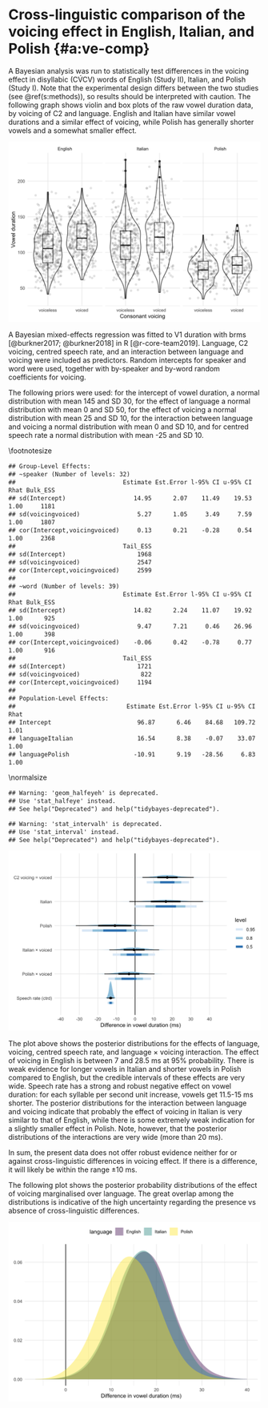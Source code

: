 # Cross-linguistic comparison of the voicing effect in English, Italian, and Polish {#a:ve-comp}





A Bayesian analysis was run to statistically test differences in the voicing effect in disyllabic (CV́CV) words of English (Study II), Italian, and Polish (Study I).
Note that the experimental design differs between the two studies (see \@ref(s:methods)), so results should be interpreted with caution.
The following graph shows violin and box plots of the raw vowel duration data, by voicing of C2 and language.
English and Italian have similar vowel durations and a similar effect of voicing, while Polish has generally shorter vowels and a somewhat smaller effect.

<img src="09_ve-comp_files/figure-html/v1-dur-1.png" width="672" />

A Bayesian mixed-effects regression was fitted to V1 duration with brms [@burkner2017; @burkner2018] in R [@r-core-team2019].
Language, C2 voicing, centred speech rate, and an interaction between language and voicing were included as predictors.
Random intercepts for speaker and word were used, together with by-speaker and by-word random coefficients for voicing.

The following priors were used: for the intercept of vowel duration, a normal distribution with mean 145 and SD 30, for the effect of language a normal distribution with mean 0 and SD 50, for the effect of voicing a normal distribution with mean 25 and SD 10, for the interaction between language and voicing a normal distribution with mean 0 and SD 10, and for centred speech rate a normal distribution with mean -25 and SD 10.




\footnotesize


```
## Group-Level Effects: 
## ~speaker (Number of levels: 32) 
##                              Estimate Est.Error l-95% CI u-95% CI Rhat Bulk_ESS
## sd(Intercept)                   14.95      2.07    11.49    19.53 1.00     1181
## sd(voicingvoiced)                5.27      1.05     3.49     7.59 1.00     1807
## cor(Intercept,voicingvoiced)     0.13      0.21    -0.28     0.54 1.00     2368
##                              Tail_ESS
## sd(Intercept)                    1968
## sd(voicingvoiced)                2547
## cor(Intercept,voicingvoiced)     2599
## 
## ~word (Number of levels: 39) 
##                              Estimate Est.Error l-95% CI u-95% CI Rhat Bulk_ESS
## sd(Intercept)                   14.82      2.24    11.07    19.92 1.00      925
## sd(voicingvoiced)                9.47      7.21     0.46    26.96 1.00      398
## cor(Intercept,voicingvoiced)    -0.06      0.42    -0.78     0.77 1.00      916
##                              Tail_ESS
## sd(Intercept)                    1721
## sd(voicingvoiced)                 822
## cor(Intercept,voicingvoiced)     1194
## 
## Population-Level Effects: 
##                               Estimate Est.Error l-95% CI u-95% CI Rhat
## Intercept                        96.87      6.46    84.68   109.72 1.01
## languageItalian                  16.54      8.38    -0.07    33.07 1.00
## languagePolish                  -10.91      9.19   -28.56     6.83 1.00
```

 \normalsize




```
## Warning: 'geom_halfeyeh' is deprecated.
## Use 'stat_halfeye' instead.
## See help("Deprecated") and help("tidybayes-deprecated").
```

```
## Warning: 'stat_intervalh' is deprecated.
## Use 'stat_interval' instead.
## See help("Deprecated") and help("tidybayes-deprecated").
```

<img src="09_ve-comp_files/figure-html/ve-int-1.png" width="672" />

The plot above shows the posterior distributions for the effects of language, voicing, centred speech rate, and language × voicing interaction.
The effect of voicing in English is between 7 and 28.5 ms at 95% probability.
There is weak evidence for longer vowels in Italian and shorter vowels in Polish compared to English, but the credible intervals of these effects are very wide.
Speech rate has a strong and robust negative effect on vowel duration: for each syllable per second unit increase, vowels get 11.5-15 ms shorter.
The posterior distributions for the interaction between language and voicing indicate that probably the effect of voicing in Italian is very similar to that of English, while there is some extremely weak indication for a slightly smaller effect in Polish.
Note, however, that the posterior distributions of the interactions are very wide (more than 20 ms).

In sum, the present data does not offer robust evidence neither for or against cross-linguistic differences in voicing effect.
If there is a difference, it will likely be within the range ±10 ms.



The following plot shows the posterior probability distributions of the effect of voicing marginalised over language.
The great overlap among the distributions is indicative of the high uncertainty regarding the presence vs absence of cross-linguistic differences.

<img src="09_ve-comp_files/figure-html/ve-post-dens-1.png" width="672" />

